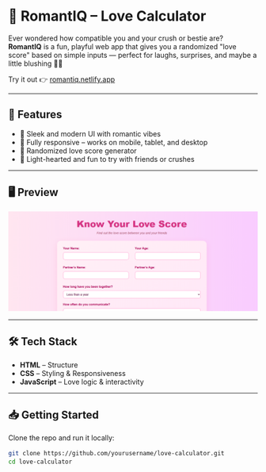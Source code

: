 # 💖 RomantIQ – Love Calculator

Ever wondered how compatible you and your crush or bestie are?  
**RomantIQ** is a fun, playful web app that gives you a randomized "love score" based on simple inputs — perfect for laughs, surprises, and maybe a little blushing 👀💘  

Try it out 👉 [romantiq.netlify.app](https://romantiq.netlify.app)

---

## 🚀 Features  
- 🎨 Sleek and modern UI with romantic vibes  
- 📱 Fully responsive – works on mobile, tablet, and desktop  
- 🎯 Randomized love score generator  
- 🥰 Light-hearted and fun to try with friends or crushes  

---

## 🖥️ Preview  
![RomantIQ UI Screenshot](./preview.png)

---

## 🛠️ Tech Stack  
- **HTML** – Structure  
- **CSS** – Styling & Responsiveness  
- **JavaScript** – Love logic & interactivity  

---

## 📥 Getting Started  
Clone the repo and run it locally:  
```bash
git clone https://github.com/yourusername/love-calculator.git
cd love-calculator
